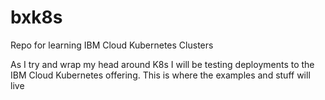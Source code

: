 # bxk8s
Repo for learning IBM Cloud Kubernetes Clusters

As I try and wrap my head around K8s I will be testing deployments to the IBM Cloud Kubernetes offering. This is where the examples and stuff will live

